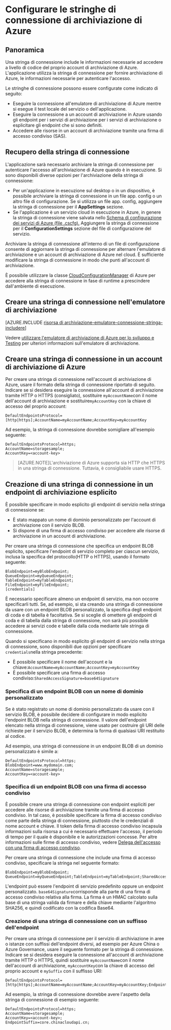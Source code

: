 <properties 
	pageTitle="Configurare una stringa di connessione all'archiviazione di Azure | Microsoft Azure" 
	description="Imparare come configurare una stringa di connessione in un account di archiviazione di Azure Una stringa di connessione include le informazioni necessarie per autenticare l'accesso a livello di codice alle risorse in un account di archiviazione. La stringa di connessione può incapsulare la chiave di accesso account per un account che si è proprietari o può includere una firma di accesso condiviso per accedere alle risorse in un account senza la chiave di accesso." 
	services="storage" 
	documentationCenter="" 
	authors="tamram" 
	manager="adinah" 
	editor="cgronlun"/>

<tags 
	ms.service="storage" 
	ms.workload="storage" 
	ms.tgt_pltfrm="na" 
	ms.devlang="na" 
	ms.topic="article" 
	ms.date="07/08/2015" 
	ms.author="tamram"/>

# Configurare le stringhe di connessione di archiviazione di Azure

## Panoramica

Una stringa di connessione include le informazioni necessarie ad accedere a livello di codice del proprio account di archiviazione di Azure. L'applicazione utilizza la stringa di connessione per fornire archiviazione di Azure, le informazioni necessarie per autenticare l'accesso.

Le stringhe di connessione possono essere configurate come indicato di seguito:

- Eseguire la connessione all'emulatore di archiviazione di Azure mentre si esegue il test locale del servizio o dell'applicazione.
- Eseguire la connessione a un account di archiviazione in Azure usando gli endpoint per i servizi di archiviazione per i servizi di archiviazione o esplicitare gli endpoint che si sono definiti.
- Accedere alle risorse in un account di archiviazione tramite una firma di accesso condiviso (SAS).

## Recupero della stringa di connessione

L'applicazione sarà necessario archiviare la stringa di connessione per autenticare l'accesso all'archiviazione di Azure quando è in esecuzione. Si sono disponibili diverse opzioni per l'archiviazione della stringa di connessione:

- Per un'applicazione in esecuzione sul desktop o in un dispositivo, è possibile archiviare la stringa di connessione in un file app. config o un altro file di configurazione. Se si utilizza un file app. config, aggiungere la stringa di connessione per il **AppSettings** sezione.
- Se l'applicazione è un servizio cloud in esecuzione in Azure, in genere la stringa di connessione viene salvata nello [Schema di configurazione dei servizi di Azure (file .cscfg).](https://msdn.microsoft.com/library/ee758710.aspx) Aggiungere la stringa di connessione per il **ConfigurationSettings** sezione del file di configurazione del servizio.

Archiviare la stringa di connessione all'interno di un file di configurazione consente di aggiornare la stringa di connessione per alternare l'emulatore di archiviazione e un account di archiviazione di Azure nel cloud. È sufficiente modificare la stringa di connessione in modo che punti all'account di archiviazione.

È possibile utilizzare la classe [CloudConfigurationManager](https://msdn.microsoft.com/library/microsoft.windowsazure.cloudconfigurationmanager.aspx) di Azure per accedere alla stringa di connessione in fase di runtime a prescindere dall'ambiente di esecuzione.

## Creare una stringa di connessione nell'emulatore di archiviazione

[AZURE.INCLUDE [risorsa di archiviazione-emulatore-connessione-stringa-includere](../../includes/storage-emulator-connection-string-include.md)]

Vedere [utilizzare l'emulatore di archiviazione di Azure per lo sviluppo e Testing](storage-use-emulator.md) per ulteriori informazioni sull'emulatore di archiviazione.

## Creare una stringa di connessione in un account di archiviazione di Azure

Per creare una stringa di connessione nell'account di archiviazione di Azure, usare il formato della stringa di connessione riportato di seguito. Indicare se si desidera eseguire la connessione all'account di archiviazione tramite HTTP o HTTPS (consigliato), sostituire `myAccountName`con il nome dell'account di archiviazione e sostituire`myAccountKey` con la chiave di accesso del proprio account:

    DefaultEndpointsProtocol=[http|https];AccountName=myAccountName;AccountKey=myAccountKey

Ad esempio, la stringa di connessione dovrebbe somigliare all'esempio seguente:
 
	DefaultEndpointsProtocol=https;
	AccountName=storagesample;
	AccountKey=<account-key>

> [AZURE.NOTE]L'archiviazione di Azure supporta sia HTTP che HTTPS in una stringa di connessione. Tuttavia, è consigliabile usare HTTPS.
    
## Creazione di una stringa di connessione in un endpoint di archiviazione esplicito

È possibile specificare in modo esplicito gli endpoint di servizio nella stringa di connessione se:

- È stato mappato un nome di dominio personalizzato per l'account di archiviazione con il servizio BLOB.
- Si dispone di una firma di accesso condiviso per accedere alle risorse di archiviazione in un account di archiviazione.

Per creare una stringa di connessione che specifica un endpoint BLOB esplicito, specificare l'endpoint di servizio completo per ciascun servizio, inclusa la specifica del protocollo(HTTP o HTTPS), usando il formato seguente:

	BlobEndpoint=myBlobEndpoint;
	QueueEndpoint=myQueueEndpoint;
	TableEndpoint=myTableEndpoint;
	FileEndpoint=myFileEndpoint;
	[credentials]


È necessario specificare almeno un endpoint di servizio, ma non occorre specificarli tutti. Se, ad esempio, si sta creando una stringa di connessione da usare con un endpoint BLOB personalizzato, la specifica degli endpoint di coda e di tabella è facoltativa. Se si sceglie di omettere gli endpoint di coda e di tabella dalla stringa di connessione, non sarà più possibile accedere ai servizi code e tabelle dalla coda mediante tale stringa di connessione.

Quando si specificano in modo esplicito gli endpoint di servizio nella stringa di connessione, sono disponibili due opzioni per specificare `credentials`nella stringa precedente:

- È possibile specificare il nome dell'account e la chiave:`AccountName=myAccountName;AccountKey=myAccountKey` 
- È possibile specificare una firma di accesso condiviso:`SharedAccessSignature=base64Signature`

### Specifica di un endpoint BLOB con un nome di dominio personalizzato 

Se è stato registrato un nome di dominio personalizzato da usare con il servizio BLOB, è possibile decidere di configurare in modo esplicito l'endpoint BLOB nella stringa di connessione. Il valore dell'endpoint elencato nella stringa di connessione, viene usato per costruire gli URI delle richieste per il servizio BLOB, e determina la forma di qualsiasi URI restituito al codice.

Ad esempio, una stringa di connessione in un endpoint BLOB di un dominio personalizzato è simile a:

	DefaultEndpointsProtocol=https;
	BlobEndpoint=www.mydomain.com;
	AccountName=storagesample;
	AccountKey=<account-key> 


### Specifica di un endpoint BLOB con una firma di accesso condiviso 

È possibile creare una stringa di connessione con endpoint espliciti per accedere alle risorse di archiviazione tramite una firma di accesso condiviso. In tal caso, è possibile specificare la firma di accesso condiviso come parte della stringa di connessione, piuttosto che le credenziali di nome account e chiave. Il token della firma di accesso condiviso incapsula informazioni sulla risorsa a cui è necessario effettuare l'accesso, il periodo di tempo per il quale è disponibile e le autorizzazioni concesse. Per altre informazioni sulle firme di accesso condiviso, vedere [Delega dell'accesso con una firma di accesso condiviso](https://msdn.microsoft.com/library/ee395415.aspx).

Per creare una stringa di connessione che include una firma di accesso condiviso, specificare la stringa nel seguente formato:

    BlobEndpoint=myBlobEndpoint; QueueEndpoint=myQueueEndpoint;TableEndpoint=myTableEndpoint;SharedAccessSignature=base64Signature

L'endpoint può essere l'endpoint di servizio predefinito oppure un endpoint personalizzato. `base64Signature`corrisponde alla parte di una firma di accesso condiviso relativa alla firma. La firma è un HMAC calcolato sulla base di una stringa valida da firmare e della chiave mediante l'algoritmo SHA256, e quindi codificato con la codifica Base64.

### Creazione di una stringa di connessione con un suffisso dell'endpoint

Per creare una stringa di connessione per il servizio di archiviazione in aree o istanze con suffissi dell'endpoint diversi, ad esempio per Azure China o Azure Governance, usare il seguente formato per la stringa di connessione. Indicare se si desidera eseguire la connessione all'account di archiviazione tramite HTTP o HTTPS, quindi sostituire `myAccountName`con il nome dell'account di archiviazione, `myAccountKey`con la chiave di accesso del proprio account e `mySuffix` con il suffisso URI:


	DefaultEndpointsProtocol=[http|https];AccountName=myAccountName;AccountKey=myAccountKey;EndpointSuffix=mySuffix;


Ad esempio, la stringa di connessione dovrebbe avere l'aspetto della stringa di connessione di esempio seguente:

	DefaultEndpointsProtocol=https;
	AccountName=storagesample;
	AccountKey=<account-key>;
	EndpointSuffix=core.chinacloudapi.cn;


 

<!---HONumber=July15_HO5-->